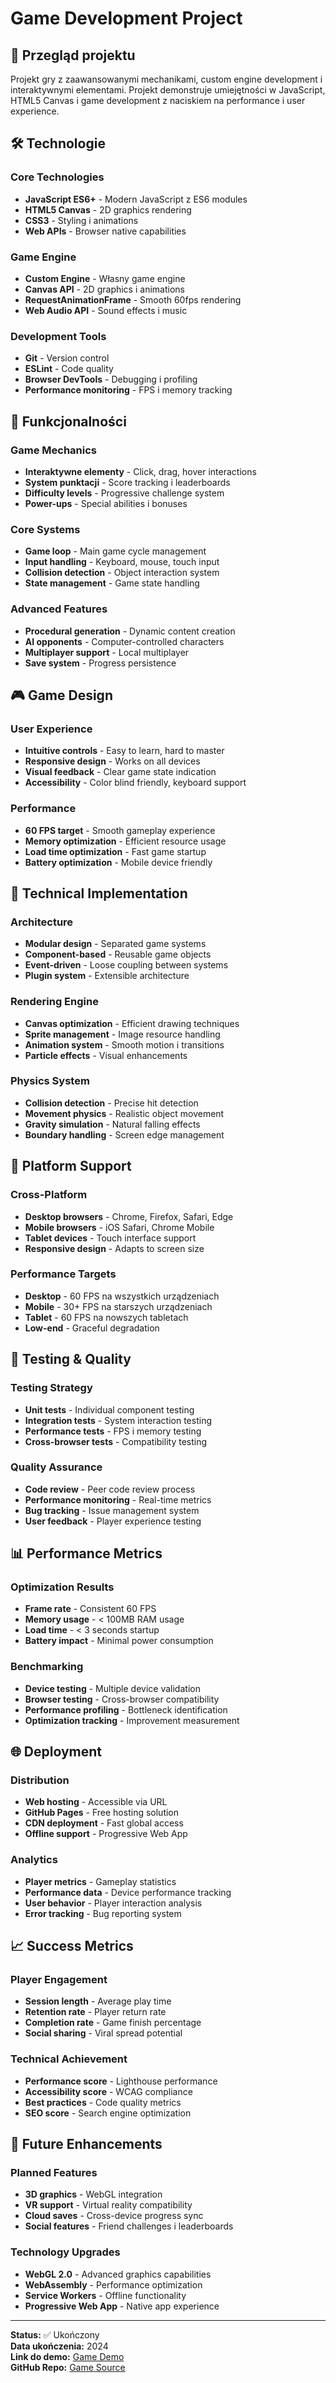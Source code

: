 # Game Development Project

## 🎯 Przegląd projektu
Projekt gry z zaawansowanymi mechanikami, custom engine development i interaktywnymi elementami. Projekt demonstruje umiejętności w JavaScript, HTML5 Canvas i game development z naciskiem na performance i user experience.

## 🛠️ Technologie

### Core Technologies
- **JavaScript ES6+** - Modern JavaScript z ES6 modules
- **HTML5 Canvas** - 2D graphics rendering
- **CSS3** - Styling i animations
- **Web APIs** - Browser native capabilities

### Game Engine
- **Custom Engine** - Własny game engine
- **Canvas API** - 2D graphics i animations
- **RequestAnimationFrame** - Smooth 60fps rendering
- **Web Audio API** - Sound effects i music

### Development Tools
- **Git** - Version control
- **ESLint** - Code quality
- **Browser DevTools** - Debugging i profiling
- **Performance monitoring** - FPS i memory tracking

## 🚀 Funkcjonalności

### Game Mechanics
- **Interaktywne elementy** - Click, drag, hover interactions
- **System punktacji** - Score tracking i leaderboards
- **Difficulty levels** - Progressive challenge system
- **Power-ups** - Special abilities i bonuses

### Core Systems
- **Game loop** - Main game cycle management
- **Input handling** - Keyboard, mouse, touch input
- **Collision detection** - Object interaction system
- **State management** - Game state handling

### Advanced Features
- **Procedural generation** - Dynamic content creation
- **AI opponents** - Computer-controlled characters
- **Multiplayer support** - Local multiplayer
- **Save system** - Progress persistence

## 🎮 Game Design

### User Experience
- **Intuitive controls** - Easy to learn, hard to master
- **Responsive design** - Works on all devices
- **Visual feedback** - Clear game state indication
- **Accessibility** - Color blind friendly, keyboard support

### Performance
- **60 FPS target** - Smooth gameplay experience
- **Memory optimization** - Efficient resource usage
- **Load time optimization** - Fast game startup
- **Battery optimization** - Mobile device friendly

## 🔧 Technical Implementation

### Architecture
- **Modular design** - Separated game systems
- **Component-based** - Reusable game objects
- **Event-driven** - Loose coupling between systems
- **Plugin system** - Extensible architecture

### Rendering Engine
- **Canvas optimization** - Efficient drawing techniques
- **Sprite management** - Image resource handling
- **Animation system** - Smooth motion i transitions
- **Particle effects** - Visual enhancements

### Physics System
- **Collision detection** - Precise hit detection
- **Movement physics** - Realistic object movement
- **Gravity simulation** - Natural falling effects
- **Boundary handling** - Screen edge management

## 📱 Platform Support

### Cross-Platform
- **Desktop browsers** - Chrome, Firefox, Safari, Edge
- **Mobile browsers** - iOS Safari, Chrome Mobile
- **Tablet devices** - Touch interface support
- **Responsive design** - Adapts to screen size

### Performance Targets
- **Desktop** - 60 FPS na wszystkich urządzeniach
- **Mobile** - 30+ FPS na starszych urządzeniach
- **Tablet** - 60 FPS na nowszych tabletach
- **Low-end** - Graceful degradation

## 🧪 Testing & Quality

### Testing Strategy
- **Unit tests** - Individual component testing
- **Integration tests** - System interaction testing
- **Performance tests** - FPS i memory testing
- **Cross-browser tests** - Compatibility testing

### Quality Assurance
- **Code review** - Peer code review process
- **Performance monitoring** - Real-time metrics
- **Bug tracking** - Issue management system
- **User feedback** - Player experience testing

## 📊 Performance Metrics

### Optimization Results
- **Frame rate** - Consistent 60 FPS
- **Memory usage** - < 100MB RAM usage
- **Load time** - < 3 seconds startup
- **Battery impact** - Minimal power consumption

### Benchmarking
- **Device testing** - Multiple device validation
- **Browser testing** - Cross-browser compatibility
- **Performance profiling** - Bottleneck identification
- **Optimization tracking** - Improvement measurement

## 🌐 Deployment

### Distribution
- **Web hosting** - Accessible via URL
- **GitHub Pages** - Free hosting solution
- **CDN deployment** - Fast global access
- **Offline support** - Progressive Web App

### Analytics
- **Player metrics** - Gameplay statistics
- **Performance data** - Device performance tracking
- **User behavior** - Player interaction analysis
- **Error tracking** - Bug reporting system

## 📈 Success Metrics

### Player Engagement
- **Session length** - Average play time
- **Retention rate** - Player return rate
- **Completion rate** - Game finish percentage
- **Social sharing** - Viral spread potential

### Technical Achievement
- **Performance score** - Lighthouse performance
- **Accessibility score** - WCAG compliance
- **Best practices** - Code quality metrics
- **SEO score** - Search engine optimization

## 🔮 Future Enhancements

### Planned Features
- **3D graphics** - WebGL integration
- **VR support** - Virtual reality compatibility
- **Cloud saves** - Cross-device progress sync
- **Social features** - Friend challenges i leaderboards

### Technology Upgrades
- **WebGL 2.0** - Advanced graphics capabilities
- **WebAssembly** - Performance optimization
- **Service Workers** - Offline functionality
- **Progressive Web App** - Native app experience

---

**Status:** ✅ Ukończony  
**Data ukończenia:** 2024  
**Link do demo:** [Game Demo](https://example.com)  
**GitHub Repo:** [Game Source](https://github.com/danielkmita94-jpg/game-development)
